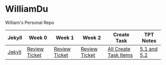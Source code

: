 # WilliamDu
William's Personal Repo


Jekyll | Week 0 | Week 1 | Week 2 | Create Task | TPT Notes | 
--- | --- | --- | --- |--- |--- |
[Jekyll](https://williamdu22.github.io/WilliamDuRepository/) | [Review Ticket](https://github.com/WilliamDu22/WilliamDuRepository/issues/1) | [Review Ticket](https://github.com/WilliamDu22/WilliamDuRepository/issues/2) | [Review Ticket](https://github.com/WilliamDu22/WilliamDuRepository/issues/4) | [All Create Task Items](https://github.com/NoahJ214/Team-Aaiaa-Project-Tri-2/wiki/William-Du-Evaluation-of-Create-Task-Project) | [5.1 and 5.2](https://github.com/WilliamDu22/WilliamDuRepository/wiki/5.1-5.2-Notes) |
